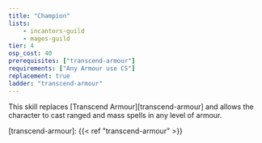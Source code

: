 ```yaml
---
title: "Champion"
lists:
    - incantors-guild
    - mages-guild
tier: 4
osp_cost: 40
prerequisites: ["transcend-armour"]
requirements: ["Any Armour use CS"]
replacement: true
ladder: "transcend-armour"
---
```

This skill replaces [Transcend Armour][transcend-armour] and allows the character to cast ranged and mass spells in any level of armour.

[transcend-armour]: {{< ref "transcend-armour" >}}